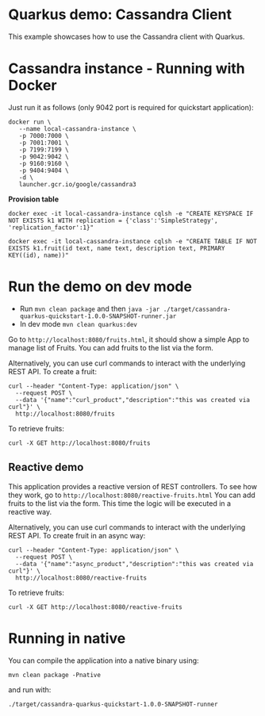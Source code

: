 # Quarkus demo: Cassandra Client

This example showcases how to use the Cassandra client with Quarkus. 

# Cassandra instance - Running with Docker

Just run it as follows (only 9042 port is required for quickstart application):
```shell script
docker run \
   --name local-cassandra-instance \
   -p 7000:7000 \
   -p 7001:7001 \
   -p 7199:7199 \
   -p 9042:9042 \
   -p 9160:9160 \
   -p 9404:9404 \
   -d \
   launcher.gcr.io/google/cassandra3
```

**Provision table**

```shell script
docker exec -it local-cassandra-instance cqlsh -e "CREATE KEYSPACE IF NOT EXISTS k1 WITH replication = {'class':'SimpleStrategy', 'replication_factor':1}"
```
```shell script
docker exec -it local-cassandra-instance cqlsh -e "CREATE TABLE IF NOT EXISTS k1.fruit(id text, name text, description text, PRIMARY KEY((id), name))"
```
                                                     

# Run the demo on dev mode

- Run `mvn clean package` and then `java -jar ./target/cassandra-quarkus-quickstart-1.0.0-SNAPSHOT-runner.jar`
- In dev mode `mvn clean quarkus:dev`

Go to `http://localhost:8080/fruits.html`, it should show a simple App to manage list of Fruits. 
You can add fruits to the list via the form.

Alternatively, you can use curl commands to interact with the underlying REST API.
To create a fruit:
```shell script
curl --header "Content-Type: application/json" \
  --request POST \
  --data '{"name":"curl_product","description":"this was created via curl"}' \
  http://localhost:8080/fruits
```
To retrieve fruits:
```shell script
curl -X GET http://localhost:8080/fruits
```

## Reactive demo

This application provides a reactive version of REST controllers. 
To see how they work, go to `http://localhost:8080/reactive-fruits.html`
You can add fruits to the list via the form. This time the logic will be executed in a reactive way. 

Alternatively, you can use curl commands to interact with the underlying REST API.
To create fruit in an async way:
```shell script
curl --header "Content-Type: application/json" \
  --request POST \
  --data '{"name":"async_product","description":"this was created via curl"}' \
  http://localhost:8080/reactive-fruits
```
To retrieve fruits:
```shell script
curl -X GET http://localhost:8080/reactive-fruits
```

# Running in native

You can compile the application into a native binary using:

`mvn clean package -Pnative`

and run with:

`./target/cassandra-quarkus-quickstart-1.0.0-SNAPSHOT-runner` 